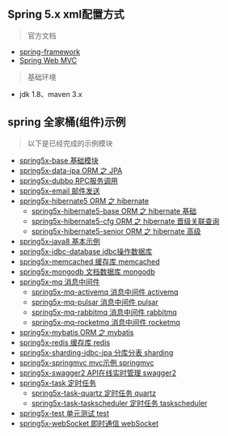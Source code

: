 ## Spring 5.x xml配置方式

> 官方文档

* [spring-framework](https://spring.io/projects/spring-framework#overview)
* [Spring Web MVC](https://docs.spring.io/spring-framework/docs/current/reference/html/web.html)

> 基础环境

- jdk 1.8、maven 3.x

## spring 全家桶(组件)示例

> 以下是已经完成的示例模块

- [spring5x-base 基础模块](./spring5x-base) 
- [spring5x-data-jpa ORM 之 JPA ](./spring5x-data-jpa)
- [spring5x-dubbo RPC服务调用](./spring5x-dubbo)
- [spring5x-email 邮件发送](./spring5x-email)
- [spring5x-hibernate5 ORM 之 hibernate](./spring5x-hibernate5)
    - [spring5x-hibernate5-base ORM 之 hibernate 基础](./spring5x-hibernate5/spring5x-hibernate5-base)
    - [spring5x-hibernate5-cfg ORM 之 hibernate 晋级关联查询](./spring5x-hibernate5/spring5x-hibernate5-cfg)
    - [spring5x-hibernate5-senior ORM 之 hibernate 高级](./spring5x-hibernate5/spring5x-hibernate5-senior)
- [spring5x-java8 基本示例](./spring5x-java8)
- [spring5x-jdbc-database jdbc操作数据库](./spring5x-jdbc-database)
- [spring5x-memcached 缓存库 memcached](./spring5x-memcached)
- [spring5x-mongodb 文档数据库 mongodb](./spring5x-mongodb)
- [spring5x-mq 消息中间件](./spring5x-mq)
    - [spring5x-mq-activemq 消息中间件 activemq](./spring5x-mq/spring5x-mq-activemq)
    - [spring5x-mq-pulsar 消息中间件 pulsar](./spring5x-mq/spring5x-mq-pulsar)
    - [spring5x-mq-rabbitmq 消息中间件 rabbitmq](./spring5x-mq/spring5x-mq-rabbitmq)
    - [spring5x-mq-rocketmq 消息中间件 rocketmq](./spring5x-mq/spring5x-mq-rocketmq)
- [spring5x-mybatis ORM 之 mybatis](./spring5x-mybatis)
- [spring5x-redis 缓存库 redis](./spring5x-redis)
- [spring5x-sharding-jdbc-jpa 分库分表 sharding](./spring5x-sharding-jdbc-jpa)
- [spring5x-springmvc mvc示例 springmvc](./spring5x-springmvc)
- [spring5x-swagger2 API在线实时管理 swagger2](./spring5x-swagger2)
- [spring5x-task 定时任务](./spring5x-task)
    - [spring5x-task-quartz 定时任务 quartz](./spring5x-task/spring5x-task-quartz)
    - [spring5x-task-taskscheduler 定时任务 taskscheduler](./spring5x-task/spring5x-task-taskscheduler)
- [spring5x-test 单元测试 test](./spring5x-test)
- [spring5x-webSocket 即时通信 webSocket](./spring5x-webSocket)
